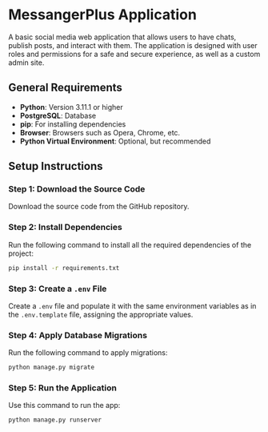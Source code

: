 # MessangerPlus Application

A basic social media web application that allows users to have chats, publish posts, and interact with them. The application is designed with user roles and permissions for a safe and secure experience, as well as a custom admin site.

## General Requirements

- **Python**: Version 3.11.1 or higher
- **PostgreSQL**: Database
- **pip**: For installing dependencies
- **Browser**: Browsers such as Opera, Chrome, etc.
- **Python Virtual Environment**: Optional, but recommended

## Setup Instructions

### Step 1: Download the Source Code
Download the source code from the GitHub repository.

### Step 2: Install Dependencies
Run the following command to install all the required dependencies of the project:

```sh
pip install -r requirements.txt
```

### Step 3: Create a `.env` File
Create a `.env` file and populate it with the same environment variables as in the `.env.template` file, assigning the appropriate values.

### Step 4: Apply Database Migrations
Run the following command to apply migrations:

```sh
python manage.py migrate
```

### Step 5: Run the Application
Use this command to run the app:

```sh
python manage.py runserver
